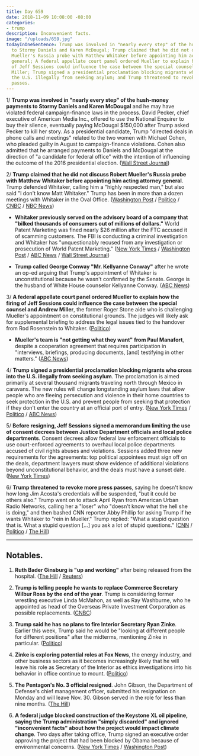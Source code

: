 ```yaml
---
title: Day 659
date: 2018-11-09 10:08:00 -08:00
categories:
- trump
description: Inconvenient facts.
image: "/uploads/659.jpg"
todayInOneSentence: Trump was involved in "nearly every step" of the hush-money payments
  to Stormy Daniels and Karen McDougal; Trump claimed that he did not discuss Robert
  Mueller's Russia probe with Matthew Whitaker before appointing him acting attorney
  general; A federal appellate court panel ordered Mueller to explain how the firing
  of Jeff Sessions could influence the case between the special counsel and Andrew
  Miller; Trump signed a presidential proclamation blocking migrants who cross into
  the U.S. illegally from seeking asylum; and Trump threatened to revoke more press
  passes.
---
```


1/ **Trump was involved in "nearly every step" of the hush-money payments to Stormy Daniels and Karen McDougal** and he may have violated federal campaign-finance laws in the process. David Pecker, chief executive of American Media Inc., offered to use the National Enquirer to buy their silence, eventually paying McDougal $150,000 after Trump asked Pecker to kill her story. As a presidential candidate, Trump "directed deals in phone calls and meetings" related to the two women with Michael Cohen, who pleaded guilty in August to campaign-finance violations. Cohen also admitted that he arranged payments to Daniels and McDougal at the direction of "a candidate for federal office" with the intention of influencing the outcome of the 2016 presidential election. ([Wall Street Journal](https://www.wsj.com/articles/donald-trump-played-central-role-in-hush-payoffs-to-stormy-daniels-and-karen-mcdougal-1541786601))

2/ **Trump claimed that he did not discuss Robert Mueller's Russia probe with Matthew Whitaker before appointing him acting attorney general**. Trump defended Whitaker, calling him a "highly respected man," but also said "I don't know Matt Whitaker." Trump has been in more than a dozen meetings with Whitaker in the Oval Office. ([Washington Post](https://www.washingtonpost.com/politics/trump-says-he-doesnt-know-his-new-acting-ag-hasnt-talked-to-him-about-russia-probe/2018/11/09/c3f00922-e429-11e8-b759-3d88a5ce9e19_story.html) / [Politico](https://www.politico.com/story/2018/11/09/trump-whitaker-attorney-general-979015) / [CNBC](https://www.cnbc.com/2018/11/09/trump-says-he-didnt-discuss-mueller-with-acting-ag-whitaker.html) / [NBC News](https://www.nbcnews.com/politics/donald-trump/trump-claims-he-hasn-t-spoken-whitaker-about-mueller-probe-n934426))

* **Whitaker previously served on the advisory board of a company that "bilked thousands of consumers out of millions of dollars."** World Patent Marketing was fined nearly $26 million after the FTC accused it of scamming customers. The FBI is conducting a criminal investigation and Whitaker has "unquestionably recused from any investigation or prosecution of World Patent Marketing." ([New York Times](https://www.nytimes.com/2018/11/08/us/politics/whitaker-trump-attorney-general.html) / [Washington Post](https://www.washingtonpost.com/politics/before-he-led-the-justice-department-matthew-g-whitaker-promoted-company-accused-of-deceiving-clients/2018/11/08/f46e6db8-e380-11e8-ab2c-b31dcd53ca6b_story.html) / [ABC News](https://abcnews.go.com/Politics/acting-attorney-general-matthew-whitaker-ties-company-federal/story?id=59067838) / [Wall Street Journal](https://www.wsj.com/articles/fbi-is-investigating-florida-company-where-whitaker-was-advisory-board-member-1541799564))

* **Trump called George Conway "Mr. Kellyanne Conway"** after he wrote an op-ed arguing that Trump's appointment of Whitaker is unconstitutional because he wasn't confirmed by the Senate. George is the husband of White House counselor Kellyanne Conway. ([ABC News](https://abcnews.go.com/Politics/kellyanne-conways-husband-argues-trumps-acting-attorney-general/story?id=59066631))

3/ **A federal appellate court panel ordered Mueller to explain how the firing of Jeff Sessions could influence the case between the special counsel and Andrew Miller**, the former Roger Stone aide who is challenging Mueller's appointment on constitutional grounds. The judges will likely ask for supplemental briefing to address the legal issues tied to the handover from Rod Rosenstein to Whitaker. ([Politico](https://www.politico.com/story/2018/11/09/mueller-sessions-whitaker-doj-shakeup-979657))

* **Mueller's team is "not getting what they want" from Paul Manafort**, despite a cooperation agreement that requires participation in "interviews, briefings, producing documents, \[and\] testifying in other matters." ([ABC News](https://abcnews.go.com/Politics/tensions-rising-mueller-manafort-level-cooperation-sources/story?id=59086047))

4/ **Trump signed a presidential proclamation blocking migrants who cross into the U.S. illegally from seeking asylum**. The proclamation is aimed primarily at several thousand migrants traveling north through Mexico in caravans. The new rules will change longstanding asylum laws that allow people who are fleeing persecution and violence in their home countries to seek protection in the U.S. and prevent people from seeking that protection if they don't enter the country at an official port of entry. ([New York Times](https://www.nytimes.com/2018/11/09/us/politics/trump-asylum-seekers-executive-order.html) / [Politico](https://www.politico.com/story/2018/11/08/trump-moves-to-restrict-asylum-access-at-the-border-978233) / [ABC News](https://abcnews.go.com/Politics/trump-make-good-pre-election-promise-crack-asylum/story?id=59068944))

5/ **Before resigning, Jeff Sessions signed a memorandum limiting the use of consent decrees between Justice Department officials and local police departments**. Consent decrees allow federal law enforcement officials to use court-enforced agreements to overhaul local police departments accused of civil rights abuses and violations. Sessions added three new requirements for the agreements: top political appointees must sign off on the deals, department lawyers must show evidence of additional violations beyond unconstitutional behavior, and the deals must have a sunset date. ([New York Times](https://www.nytimes.com/2018/11/08/us/politics/sessions-limits-consent-decrees.html))

6/ **Trump threatened to revoke more press passes**, saying he doesn't know how long Jim Acosta's credentials will be suspended, "but it could be others also." Trump went on to attack April Ryan from American Urban Radio Networks, calling her a "loser" who "doesn't know what the hell she is doing," and then bashed CNN reporter Abby Phillip for asking Trump if he wants Whitaker to "rein in Mueller." Trump replied: "What a stupid question that is. What a stupid question \[...\] you ask a lot of stupid questions." ([CNN](https://www.cnn.com/2018/11/09/media/white-house-press-pass-threat/index.html) / [Politico](https://www.politico.com/story/2018/11/09/trump-cnn-white-house-access-980280) / [The Hill](https://thehill.com/homenews/administration/415900-trump-calls-april-ryan-a-loser-threatens-to-revoke-more-press))

---

## Notables.

1. **Ruth Bader Ginsburg is "up and working"** after being released from the hospital. ([The Hill](https://thehill.com/blogs/blog-briefing-room/news/415871-nephew-says-ginsburg-up-and-working-after-being-hospitalized) / [Reuters](https://www.reuters.com/article/us-usa-court-ginsburg-idUSKBN1ND20M))

2. **Trump is telling people he wants to replace Commerce Secretary Wilbur Ross by the end of the year**. Trump is considering former wrestling executive Linda McMahon, as well as Ray Washburne, who he appointed as head of the Overseas Private Investment Corporation as possible replacements. ([CNBC](https://www.cnbc.com/2018/11/09/trump-could-replace-commerce-secretary-wilbur-ross-by-end-of-the-year.html))

3. **Trump said he has no plans to fire Interior Secretary Ryan Zinke**. Earlier this week, Trump said he would be "looking at different people for different positions" after the midterms, mentioning Zinke in particular. ([Politico](https://www.politico.com/story/2018/11/09/trump-not-firing-zinke-980424))

4. **Zinke is exploring potential roles at Fox News**, the energy industry, and other business sectors as it becomes increasingly likely that he will leave his role as Secretary of the Interior as ethics investigations into his behavior in office continue to mount. ([Politico](https://www.politico.com/story/2018/11/08/ryan-zinke-fox-news-956537))

5. **The Pentagon's No. 3 official resigned**. John Gibson, the Department of Defense's chief management officer, submitted his resignation on Monday and will leave Nov. 30. Gibson served in the role for less than nine months. ([The Hill](https://thehill.com/policy/defense/415945-pentagons-no-3-official-resigns-after-less-than-a-year-on-the-job))

6. **A federal judge blocked construction of the Keystone XL oil pipeline, saying the Trump administration "simply discarded" and ignored "inconvenient facts" about how the project would impact climate change**. Two days after taking office, Trump signed an executive order approving the project that had been blocked by Obama because of environmental concerns. ([New York Times](https://www.nytimes.com/2018/11/09/climate/judge-blocks-keystone-pipeline.html) / [Washington Post](https://www.washingtonpost.com/nation/2018/11/09/keystone-xl-pipeline-blocked-by-federal-judge-major-blow-trump-administration/))
